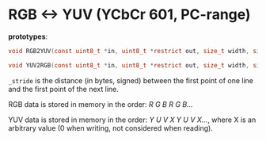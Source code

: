 # RGB <-> YUV (YCbCr 601, PC-range)

**prototypes**:

```c
void RGB2YUV(const uint8_t *in, uint8_t *restrict out, size_t width, size_t height, ptrdiff_t in_stride, ptrdiff_t out_stride);

void YUV2RGB(const uint8_t *in, uint8_t *restrict out, size_t width, size_t height, ptrdiff_t in_stride, ptrdiff_t out_stride);
```

`_stride` is the distance (in bytes, signed) between the first point of one line and the first point of the next line.

RGB data is stored in memory in the order: *R G B R G B...*

YUV data is stored in memory in the order: *Y U V X Y U V X...*, where X is an arbitrary value (0 when writing, not considered when reading).
